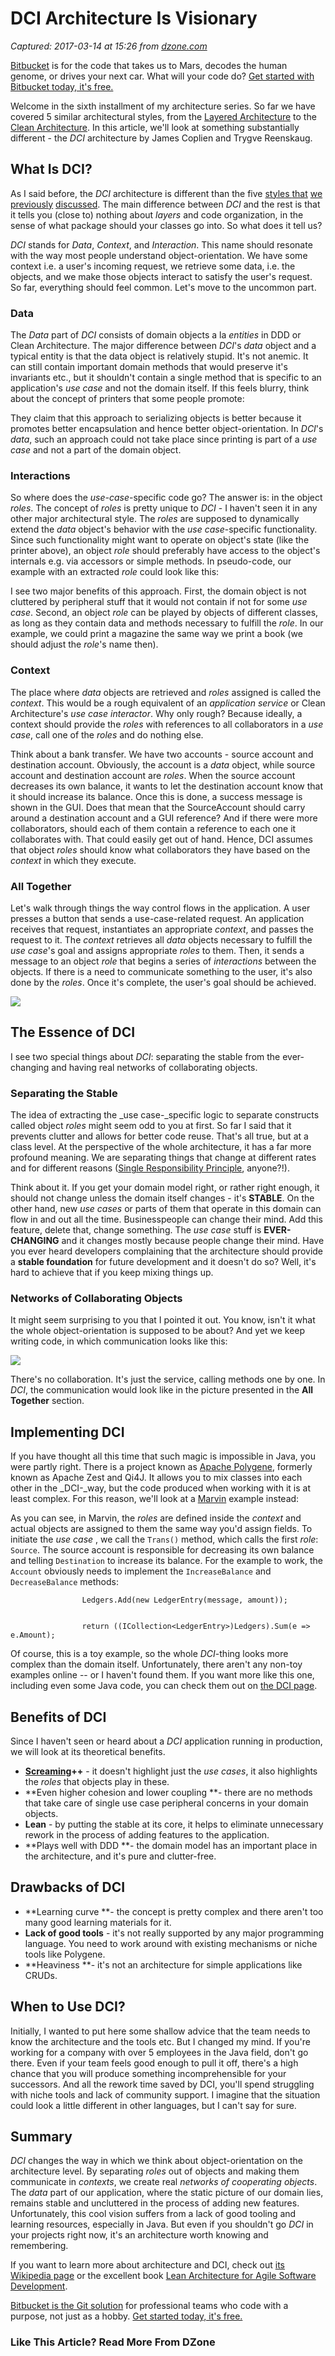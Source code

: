 # DCI Architecture Is Visionary

_Captured: 2017-03-14 at 15:26 from [dzone.com](https://dzone.com/articles/dci-architecture-is-visionary?oid=twitter&utm_content=buffer35100&utm_medium=social&utm_source=twitter.com&utm_campaign=buffer)_

[Bitbucket](https://dzone.com/go?i=186132&u=https%3A%2F%2Fbitbucket.org%2Fproduct%3Futm_source%3Ddzone%26utm_medium%3Dpaid-content%26utm_content%3Dtext-code-that-takes-us-to-mars%26utm_campaign%3Dbitbucket_adexp-bbtofu_dzone-text) is for the code that takes us to Mars, decodes the human genome, or drives your next car. What will your code do? [Get started with Bitbucket today, it's free.](https://dzone.com/go?i=186132&u=https%3A%2F%2Fbitbucket.org%2Fproduct%3Futm_source%3Ddzone%26utm_medium%3Dpaid-content%26utm_content%3Dtext-code-that-takes-us-to-mars%26utm_campaign%3Dbitbucket_adexp-bbtofu_dzone-text)

Welcome in the sixth installment of my architecture series. So far we have covered 5 similar architectural styles, from the [Layered Architecture](https://dzone.com/articles/layered-architecture-is-good) to the [Clean Architecture](https://dzone.com/articles/clean-architecture-is-screaming). In this article, we'll look at something substantially different - the _DCI_ architecture by James Coplien and Trygve Reenskaug.

## What Is DCI?

As I said before, the _DCI_ architecture is different than the five [styles ](http://tidyjava.com/layered-architecture-good/)[that](https://dzone.com/articles/hexagonal-architecture-is-powerful) [we](https://dzone.com/articles/onion-architecture-is-interesting) [previously](https://dzone.com/articles/package-by-feature-is-demanded) [discussed](http://tidyjava.com/clean-architecture-screaming/). The main difference between _DCI_ and the rest is that it tells you (close to) nothing about _layers_ and code organization, in the sense of what package should your classes go into. So what does it tell us?

_DCI_ stands for _Data_, _Context_, and _Interaction_. This name should resonate with the way most people understand object-orientation. We have some context i.e. a user's incoming request, we retrieve some data, i.e. the objects, and we make those objects interact to satisfy the user's request. So far, everything should feel common. Let's move to the uncommon part.

### Data

The _Data_ part of _DCI_ consists of domain objects a la _entities_ in DDD or Clean Architecture. The major difference between _DCI_'s _data_ object and a typical entity is that the data object is relatively stupid. It's not anemic. It can still contain important domain methods that would preserve it's invariants etc., but it shouldn't contain a single method that is specific to an application's _use case_ and not the domain itself. If this feels blurry, think about the concept of printers that some people promote:

They claim that this approach to serializing objects is better because it promotes better encapsulation and hence better object-orientation. In _DCI_'s _data_, such an approach could not take place since printing is part of a _use case_ and not a part of the domain object.

### Interactions

So where does the _use-case_-specific code go? The answer is: in the object _roles_. The concept of _roles_ is pretty unique to _DCI_ - I haven't seen it in any other major architectural style. The _roles_ are supposed to dynamically extend the _data_ object's behavior with the _use case_-specific functionality. Since such functionality might want to operate on object's state (like the printer above), an object _role_ should preferably have access to the object's internals e.g. via accessors or simple methods. In pseudo-code, our example with an extracted _role_ could look like this:

I see two major benefits of this approach. First, the domain object is not cluttered by peripheral stuff that it would not contain if not for some _use case_. Second, an object _role_ can be played by objects of different classes, as long as they contain data and methods necessary to fulfill the _role_. In our example, we could print a magazine the same way we print a book (we should adjust the _role_'s name then).

### Context

The place where _data_ objects are retrieved and _roles_ assigned is called the _context_. This would be a rough equivalent of an _application service_ or Clean Architecture's _use case interactor_. Why only rough? Because ideally, a context should provide the _roles_ with references to all collaborators in a _use case_, call one of the _roles_ and do nothing else.

Think about a bank transfer. We have two accounts - source account and destination account. Obviously, the account is a _data_ object, while source account and destination account are _roles_. When the source account decreases its own balance, it wants to let the destination account know that it should increase its balance. Once this is done, a success message is shown in the GUI. Does that mean that the SourceAccount should carry around a destination account and a GUI reference? And if there were more collaborators, should each of them contain a reference to each one it collaborates with. That could easily get out of hand. Hence, DCI assumes that object _roles_ should know what collaborators they have based on the _context_ in which they execute.

### All Together

Let's walk through things the way control flows in the application. A user presses a button that sends a use-case-related request. An application receives that request, instantiates an appropriate _context_, and passes the request to it. The _context_ retrieves all _data_ objects necessary to fulfill the _use case_'s goal and assigns appropriate _roles_ to them. Then, it sends a message to an object _role_ that begins a series of _interactions_ between the objects. If there is a need to communicate something to the user, it's also done by the _roles_. Once it's complete, the user's goal should be achieved.

![](http://tidyjava.com/wp-content/uploads/2017/03/ss2017-03-09at07.08.16.png)

## The Essence of DCI

I see two special things about _DCI_: separating the stable from the ever-changing and having real networks of collaborating objects.

### Separating the Stable

The idea of extracting the _use case-_specific logic to separate constructs called object _roles_ might seem odd to you at first. So far I said that it prevents clutter and allows for better code reuse. That's all true, but at a class level. At the perspective of the whole architecture, it has a far more profound meaning. We are separating things that change at different rates and for different reasons ([Single Responsibility Principle](https://dzone.com/articles/single-responsibility-principle-explained), anyone?!).

Think about it. If you get your domain model right, or rather right enough, it should not change unless the domain itself changes - it's **STABLE**. On the other hand, new _use cases_ or parts of them that operate in this domain can flow in and out all the time. Businesspeople can change their mind. Add this feature, delete that, change something. The _use case_ stuff is **EVER-CHANGING** and it changes mostly because people change their mind. Have you ever heard developers complaining that the architecture should provide a **stable foundation** for future development and it doesn't do so? Well, it's hard to achieve that if you keep mixing things up.

### Networks of Collaborating Objects

It might seem surprising to you that I pointed it out. You know, isn't it what the whole object-orientation is supposed to be about? And yet we keep writing code, in which communication looks like this:

![](http://tidyjava.com/wp-content/uploads/2017/03/ss2017-03-09at07.10.46.png)

There's no collaboration. It's just the service, calling methods one by one. In _DCI_, the communication would look like in the picture presented in the **All Together** section.

## Implementing DCI

If you have thought all this time that such magic is impossible in Java, you were partly right. There is a project known as [Apache Polygene](http://polygene.apache.org/), formerly known as Apache Zest and Qi4J. It allows you to mix classes into each other in the _DCI-_way, but the code produced when working with it is at least complex. For this reason, we'll look at a [Marvin](http://fulloo.info/Examples/Marvin/) example instead:

As you can see, in Marvin, the _roles_ are defined inside the _context_ and actual objects are assigned to them the same way you'd assign fields. To initiate the _use case_ , we call the `Trans()` method, which calls the first _role_: `Source`. The source account is responsible for decreasing its own balance and telling `Destination` to increase its balance. For the example to work, the `Account` obviously needs to implement the `IncreaseBalance` and `DecreaseBalance` methods:
    
    
                    Ledgers.Add(new LedgerEntry(message, amount));
    
    
                    return ((ICollection<LedgerEntry>)Ledgers).Sum(e => e.Amount);

Of course, this is a toy example, so the whole _DCI_-thing looks more complex than the domain itself. Unfortunately, there aren't any non-toy examples online -- or I haven't found them. If you want more like this one, including even some Java code, you can check them out on [the DCI page](http://fulloo.info/Examples/).

## Benefits of DCI

Since I haven't seen or heard about a _DCI_ application running in production, we will look at its theoretical benefits.

  * **[Screaming](https://8thlight.com/blog/uncle-bob/2011/09/30/Screaming-Architecture.html)++** - it doesn't highlight just the _use cases_, it also highlights the _roles_ that objects play in these.
  * **Even higher cohesion and lower coupling **- there are no methods that take care of single use case peripheral concerns in your domain objects.
  * **Lean** - by putting the stable at its core, it helps to eliminate unnecessary rework in the process of adding features to the application.
  * **Plays well with DDD **- the domain model has an important place in the architecture, and it's pure and clutter-free.

## Drawbacks of DCI

  * **Learning curve **- the concept is pretty complex and there aren't too many good learning materials for it.
  * **Lack of good tools** - it's not really supported by any major programming language. You need to work around with existing mechanisms or niche tools like Polygene.
  * **Heaviness **- it's not an architecture for simple applications like CRUDs.

## When to Use DCI?

Initially, I wanted to put here some shallow advice that the team needs to know the architecture and the tools etc. But I changed my mind. If you're working for a company with over 5 employees in the Java field, don't go there. Even if your team feels good enough to pull it off, there's a high chance that you will produce something incomprehensible for your successors. And all the rework time saved by DCI, you'll spend struggling with niche tools and lack of community support. I imagine that the situation could look a little different in other languages, but I can't say for sure.

## Summary

_DCI_ changes the way in which we think about object-orientation on the architecture level. By separating _roles_ out of objects and making them communicate in _contexts_, we create real _networks of cooperating objects_. The _data_ part of our application, where the static picture of our domain lies, remains stable and uncluttered in the process of adding new features. Unfortunately, this cool vision suffers from a lack of good tooling and learning resources, especially in Java. But even if you shouldn't go _DCI_ in your projects right now, it's an architecture worth knowing and remembering.

If you want to learn more about architecture and DCI, check out [its Wikipedia page](https://en.wikipedia.org/wiki/Data,_context_and_interaction) or the excellent book [Lean Architecture for Agile Software Development](http://amzn.to/2mKnD31).

[Bitbucket is the Git solution](https://dzone.com/go?i=186133&u=https%3A%2F%2Fbitbucket.org%2Fproduct%3Futm_source%3Ddzone%26utm_medium%3Dpaid-content%26utm_content%3Dtext-teams-who-code-with-a-purpose%26utm_campaign%3Dbitbucket_adexp-bbtofu_dzone-text) for professional teams who code with a purpose, not just as a hobby. [Get started today, it's free.](https://dzone.com/go?i=186133&u=https%3A%2F%2Fbitbucket.org%2Fproduct%3Futm_source%3Ddzone%26utm_medium%3Dpaid-content%26utm_content%3Dtext-teams-who-code-with-a-purpose%26utm_campaign%3Dbitbucket_adexp-bbtofu_dzone-text)

### Like This Article? Read More From DZone
